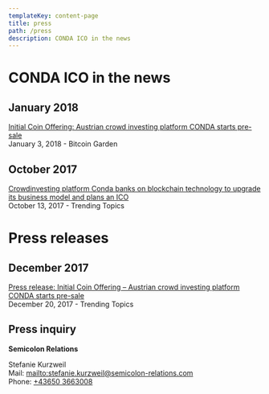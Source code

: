 ```yaml
---
templateKey: content-page
title: press
path: /press
description: CONDA ICO in the news
---
```

# CONDA ICO in the news

## January 2018

[Initial Coin Offering: Austrian crowd investing platform CONDA starts pre-sale](https://bitcoingarden.org/initial-coin-offering-austrian-crowd-investing-platform-conda-starts-pre-sale/)\
January 3, 2018 - Bitcoin Garden

## October 2017

[Crowdinvesting platform Conda banks on blockchain technology to upgrade its business model and plans an ICO](https://www.trendingtopics.at/austrian-crowdinvesting-platform-conda-conda-banks-on-blockchain-technology-to-upgrade-its-business-model-and-plans-an-ico/)\
October 13, 2017 - Trending Topics

# Press releases

## December 2017

[Press release: Initial Coin Offering – Austrian crowd investing platform CONDA starts pre-sale](https://ico.conda.online/press-release-initial-coin-offering-austrian-crowd-investing-platform-conda-starts-pre-sale/)\
December 20, 2017 - Trending Topics

## Press inquiry

**Semicolon Relations**

Stefanie Kurzweil\
Mail: <mailto:stefanie.kurzweil@semicolon-relations.com>\
Phone: [+43650 3663008](tel:+436503663008)
